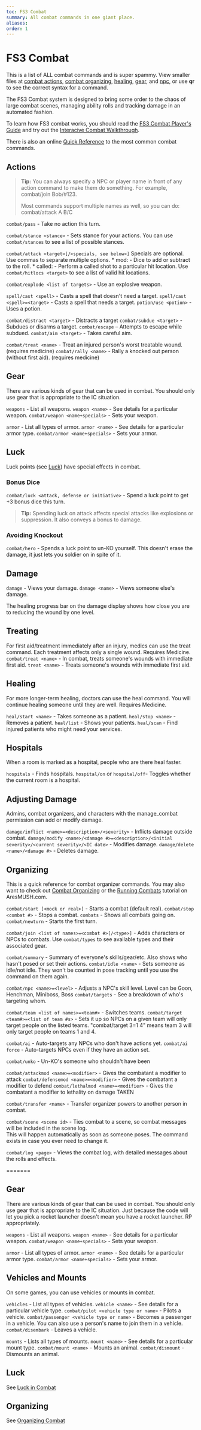 ```yaml
---
toc: FS3 Combat
summary: All combat commands in one giant place.
aliases:
order: 1
---
```

# FS3 Combat
This is a list of ALL combat commands and is super spammy. View smaller files at [combat actions](/help/actions), [combat organizing](/help/organizing), [healing](help/healing), [gear](/help/gear), and [npc](/help/npc), or use **qr <command>** to see the correct syntax for a command.

The FS3 Combat system is designed to bring some order to the chaos of large combat scenes, managing ability rolls and tracking damage in an automated fashion.

To learn how FS3 combat works, you should read the [FS3 Combat Player's Guide](http://aresmush.com/fs3/fs3-3/combat) and try out the [Interacive Combat Walkthrough](http://aresmush.com/fs3/fs3-3/combat-walkthrough).

There is also an online [Quick Reference](http://aresmush.com/fs3/fs3-3/combat-quickref) to the most common combat commands.

## Actions
> **Tip:** You can always specify a NPC or player name in front of any action command to make them do something.  For example, combat/join Bob/#123.
>
> Most commands support multiple names as well, so you can do: combat/attack A B/C

`combat/pass` - Take no action this turn.

`combat/stance <stance>` - Sets stance for your actions.  You can use `combat/stances` to see a list of possible stances.

`combat/attack <target>[/<specials, see below>]`
    Specials are optional. Use commas to separate multiple options.
    * mod:<special modifiers> - Dice to add or subtract to the roll.
    * called:<location> - Perform a called shot to a particular hit location.
       Use `combat/hitlocs <target>` to see a list of valid hit locations.


`combat/explode <list of targets>` - Use an explosive weapon.

`spell/cast <spell>` - Casts a spell that doesn't need a target.
`spell/cast <spell>=<target>` - Casts a spell that needs a target.
`potion/use <potion>` - Uses a potion.

`combat/distract <target>` - Distracts a target
`combat/subdue <target>` - Subdues or disarms a target.
`combat/escape` – Attempts to escape while subdued.
`combat/aim <target>` - Takes careful aim.

`combat/treat <name>` - Treat an injured person's worst treatable wound. (requires medicine)
`combat/rally <name>` - Rally a knocked out person (without first aid). (requires medicine)

## Gear
There are various kinds of gear that can be used in combat.  You should only use gear that is appropriate to the IC situation.

`weapons` - List all weapons.
`weapon <name>` - See details for a particular weapon.
`combat/weapon <name+specials>` - Sets your weapon.

`armor` - List all types of armor.
`armor <name>` - See details for a particular armor type.
`combat/armor <name+specials>` - Sets your armor.

## Luck

Luck points (see [Luck](/help/luck)) have special effects in combat.

### Bonus Dice

`combat/luck <attack, defense or initiative>` - Spend a luck point to get +3 bonus dice this turn.

> **Tip:** Spending luck on attack affects special attacks like explosions or suppression.  It also conveys a bonus to damage.

### Avoiding Knockout
`combat/hero` - Spends a luck point to un-KO yourself. This doesn't erase the damage, it just lets you soldier on in spite of it.

## Damage
`damage` - Views your damage.
`damage <name>` - Views someone else's damage.

The healing progress bar on the damage display shows how close you are to reducing the wound by one level.

## Treating
For first aid/treatment immediately after an injury, medics can use the treat command.  Each treatment affects only a single wound. Requires Medicine.
`combat/treat <name>` - In combat, treats someone's wounds with immediate first aid.
`treat <name>` - Treats someone's wounds with immediate first aid.

## Healing
For more longer-term healing, doctors can use the heal command.  You will continue healing someone until they are well. Requires Medicine.

`heal/start <name>` - Takes someone as a patient.
`heal/stop <name>` - Removes a patient.
`heal/list` - Shows your patients.
`heal/scan` - Find injured patients who might need your services.

## Hospitals
When a room is marked as a hospital, people who are there heal faster.

`hospitals` - Finds hospitals.
`hospital/on` or `hospital/off`- Toggles whether the current room is a hospital.

## Adjusting Damage
Admins, combat organizers, and characters with the manage_combat permission can add or modify damage.

`damage/inflict <name>=<description>/<severity>` - Inflicts damage outside combat.
`damage/modify <name>/<damage #>=<description>/<initial severity>/<current severity>/<IC date>` - Modifies damage.
`damage/delete <name>/<damage #>` - Deletes damage.

## Organizing

This is a quick reference for combat organizer commands.   You may also want to check out [Combat Organizing](/help/organizing) or the [Running Combats](http://aresmush.com/fs3/fs3-3/running-combat) tutorial on AresMUSH.com.

`combat/start [<mock or real>]` - Starts a combat (default real).
`combat/stop <combat #>` - Stops a combat.
`combats` - Shows all combats going on.
`combat/newturn` - Starts the first turn.

`combat/join <list of names>=<combat #>[/<type>]` - Adds characters or NPCs to combats.
  Use `combat/types` to see available types and their associated gear.

`combat/summary` - Summary of everyone's skills/gear/etc. Also shows who hasn't posed or set their actions.
`combat/idle <name>` - Sets someone as idle/not idle.  They won't be counted in pose tracking until you use the command on them again.

`combat/npc <name>=<level>` - Adjusts a NPC's skill level.  Level can be Goon, Henchman, Miniboss, Boss
`combat/targets` - See a breakdown of who's targeting whom.

`combat/team <list of names>=<team#>` - Switches teams.
`combat/target <team#>=<list of team #s>` - Sets it up so NPCs on a given team will only
    target people on the listed teams.  "combat/target 3=1 4" means team 3 will only target
    people on teams 1 and 4.

`combat/ai` - Auto-targets any NPCs who don't have actions yet.
`combat/ai force` - Auto-targets NPCs even if they have an action set.

`combat/unko` - Un-KO's someone who shouldn't have been

`combat/attackmod <name>=<modifier>` - Gives the combatant a modifier to attack
`combat/defensemod <name>=<modifier>` - Gives the combatant a modifier to defend
`combat/lethalmod <name>=<modifier>` - Gives the combatant a modifier to lethality on damage TAKEN

`combat/transfer <name>` - Transfer organizer powers to another person in combat.

`combat/scene <scene id>` - Ties combat to a scene, so combat messages will be included in the scene log.  
    This will happen automatically as soon as someone poses.  The command exists in case you ever need to change it.

`combat/log <page>` - Views the combat log, with detailed messages about the rolls and effects.

=======
## Gear

There are various kinds of gear that can be used in combat.  You should only use gear that is appropriate to the IC situation.  Just because the code will let you pick a rocket launcher doesn't mean you have a rocket launcher.  RP appropriately.

`weapons` - List all weapons.
`weapon <name>` - See details for a particular weapon.
`combat/weapon <name+specials>` - Sets your weapon.

`armor` - List all types of armor.
`armor <name>` - See details for a particular armor type.
`combat/armor <name+specials>` - Sets your armor.

## Vehicles and Mounts

On some games, you can use vehicles or mounts in combat.

`vehicles` - List all types of vehicles.
`vehicle <name>` - See details for a particular vehicle type.
`combat/pilot <vehicle type or name>` - Pilots a vehicle.
`combat/passenger <vehicle type or name>` - Becomes a passenger in a vehicle.
        You can also use a person's name to join them in a vehicle.
`combat/disembark` - Leaves a vehicle.

`mounts` - Lists all types of mounts.
`mount <name>` - See details for a particular mount type.
`combat/mount <name>` - Mounts an animal.
`combat/dismount` - Dismounts an animal.

## Luck

See [Luck in Combat](/help/combat_luck)

## Organizing

See [Organizing Combat](/help/combat_org)
